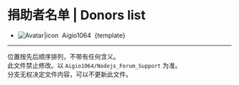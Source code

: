 # 捐助者名单 | Donors list

- ![Avatar|icon](https://avatars.githubusercontent.com/u/97342833?s=30&u=9556dfc3231a888c527e6f07167c5448b3e66319&v=4)&nbsp;&nbsp;Aigio1064&nbsp;&nbsp;{template}

---
位置按先后顺序排列，不带有任何含义。  
此文件禁止修改。以 `Aigio1064/Nodejs_Forum_Support` 为准。  
分支无权决定文件内容，可以不更新此文件。  
<style>
    .markdown-body li {
        display:"flxe";
        align-content: center;
    }
</style>
